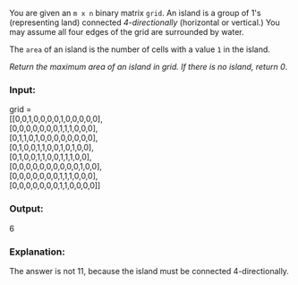 You are given an `m x n` binary matrix `grid`. An island is a group of 1's (representing land) connected *4-directionally* (horizontal or vertical.) You may assume all four edges of the grid are surrounded by water.

The `area` of an island is the number of cells with a value `1` in the island.

*Return the maximum area of an island in grid. If there is no island, return 0*.

### Input:
grid = <br>
[[0,0,1,0,0,0,0,1,0,0,0,0,0], <br>
        [0,0,0,0,0,0,0,1,1,1,0,0,0], <br>
        [0,1,1,0,1,0,0,0,0,0,0,0,0], <br>
        [0,1,0,0,1,1,0,0,1,0,1,0,0], <br>
        [0,1,0,0,1,1,0,0,1,1,1,0,0], <br>
        [0,0,0,0,0,0,0,0,0,0,1,0,0], <br>
        [0,0,0,0,0,0,0,1,1,1,0,0,0], <br>
        [0,0,0,0,0,0,0,1,1,0,0,0,0]] <br>

### Output:
6

### Explanation:
The answer is not 11, because the island must be connected 4-directionally.
